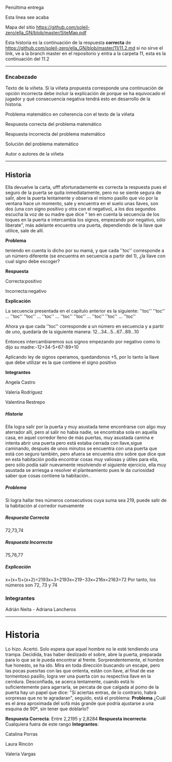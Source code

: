 Penúltima entrega 

Esta línea see acaba

Mapa del sitio https://github.com/soleil-zero/ella_GN/blob/master/SiteMap.pdf

Esta historia es la continuación de la respuesta **correcta** de https://github.com/soleil-zero/ella_GN/blob/master/11/11.2.md si no sirve el link, 
ve a la branch master en el repositorio y entra a la carpeta 11, esta es la continuación del 11.2

**********************************************************************
### Encabezado

Texto de la viñeta. Si la viñeta propuesta corresponde una continuación de opción incorrecta debe incluir la explicación de porque se ha equivocado el jugador y qué consecuencia negativa tendrá esto en desarrollo de la historia.

Problema matemático en coherencia con el texto de la viñeta

Respuesta correcta del problema matemático

Respuesta incorrecta del problema matemático

Solución del problema matemático

Autor o autores de la viñeta
**********************************************************************
## Historia
Ella devuelve la carta, ufff afortunadamente es correcta la respuesta pues el seguro de la puerta se quita inmediatamente, pero no se siente segura de salir, abre la puerta lentamente y observa el mismo pasillo que vio por la ventana hace un momento, sale y encuentra en el suelo unas llaves,  son dos (una con signo positivo y otra con el negativo), a los dos segundos escucha la voz de su madre que dice " ten en cuenta la secuencia de los toques en la puerta e intercambia los signos,  empezando por negativo, sólo liberate", más adelante encuentra una puerta, dependiendo de la llave que utilice, sale de allí.

**Problema**

teniendo en cuenta lo dicho por su mamá, y que cada ''toc'' corresponde a un número diferente (se encuentra en secuencia a partir del 1), ¿la llave con cual signo debe escoger?

**Respuesta**

Correcta:positivo

Incorrecta:negativo

**Explicación**

La secuencia presentada en el capítulo anterior es la siguiente: ''toc'' ''toc'' ... ''toc'' ''toc'' ... ''toc'' ... ''toc'' ''toc'' ... ''toc'' ''toc'' ... ''toc''

Ahora ya que cada ''toc'' corresponde a un número en secuencia y a partir de uno, quedaría de la siguiente manera: 12...34...5...67...89...10

Entonces intercambiaremos sus signos empezando por negativo como lo dijo su madre:-12+34-5+67-89+10

Aplicando ley de signos operamos, quedandonos +5, por lo tanto la llave que debe utilizar es la que contiene el signo positivo 

**Integrantes**

Angela Castro

Valeria Rodríguez

Valentina Restrepo


##### Historia
Ella logra salir por la puerta y muy asustada teme encontrarse con algo muy aterrador allí, pero al salir no había nadie, se encontraba sola en aquella casa, en aquel corredor lleno de más puertas, muy asustada camina e intenta abrir una puerta pero está estaba cerrada con llave,sigue caminando, después de unos minutos se encuentra con una puerta que está con seguro también, pero afuera se encuentra otro sobre que dice que en esta habitación podía encontrar cosas muy valiosas y útiles para ella, pero sólo podía salir nuevamente resolviendo el siguiente ejercicio, ella muy asustada se arriesga a resolver el planteamiento pues le da curiosidad saber que cosas contiene la habitación.. 
##### Problema
Si logra hallar tres números consecutivos cuya suma sea 219, puede salir de la habitación al corredor nuevamente 
##### Respuesta Correcta
72,73,74
##### Respuesta Incorrecta 
75,76,77
##### Explicación
x+(x+1)+(x+2)=2193x+3=2193x=219−33x=216x=2163=72
Por tanto, los números son 72, 73 y 74
### Integrantes
Adrián Neita - Adriana Lancheros 

********************************************************************
# Historia

Lo hizo. Acertó. Solo espera que aquel hombre no le esté tendiendo una trampa. Decidida, tras haber deslizado el sobre, abre la puerta, preparada para lo que se le pueda encontrar al frente. Sorprendentemente, el hombre fue honesto, se ha ido. Mira en toda dirección buscando un escape, pero las pocas puesrtas con las que ontenta, están con llave, al final de ese tormentoso pasillo, logra ver una puerta con su respectiva llave en la cerrdura. Desconfiada, se acerca lentamente, cuando está lo suficientemente  para agarrarla, se percata de que calgada al pomo de la puerta hay un papel que dice:
"Si aciertas entras, de lo contrario, habrá sorpresas que no te agradaran", seguido, está el problema:
**Problema**
¿Cuál es el área aproximada del sofá más grande que podría ajustarse a una esquina de 90º, sin tener que doblarlo?

**Respuesta Correcta**: Entre 2,2195 y 2,8284
**Respuesta incorrecta**: Cualquiera fuera de este rango
**Integrantes**: 

Catalina Porras

Laura Rincón

Valeria Vargas
